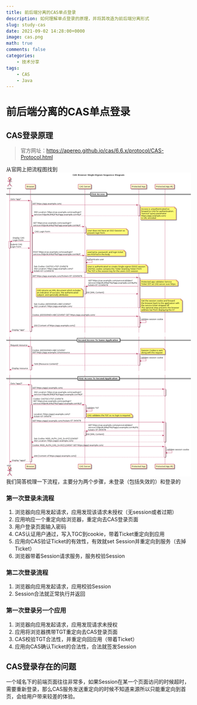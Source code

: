 ```yaml
---
title: 前后端分离的CAS单点登录
description: 如何理解单点登录的原理，并将其改造为前后端分离形式
slug: study-cas
date: 2021-09-02 14:28:00+0000
image: cas.png
math: true
comments: false
categories:
    - 技术分享
tags:
    - CAS
    - Java
---
```

# 前后端分离的CAS单点登录

## CAS登录原理

>官方网址：<https://apereo.github.io/cas/6.6.x/protocol/CAS-Protocol.html>

从官网上把流程图找到
![cas_flow_diagram.png](cas_flow_diagram.png)
我们简答梳理一下流程，主要分为两个步骤，未登录（包括失效的）和登录的

### 第一次登录未流程

1. 浏览器向应用发起请求，应用发现该请求未授权（无session或者过期）
2. 应用响应一个重定向给浏览器，重定向去CAS登录页面
3. 用户登录页面输入密码
4. CAS认证用户通过，写入TGC到cookie，带着Ticket重定向到应用
5. 应用向CAS验证Ticket的有效性，有效就set Session并重定向到服务（去掉Ticket）
6. 浏览器带着Session请求服务，服务校验Session


### 第二次登录流程

1. 浏览器向应用发起请求，应用校验Session
2. Session合法就正常执行并返回

### 第一次登录另一个应用

1. 浏览器向应用发起请求，应用发现请求未授权
2. 应用将浏览器携带TGT重定向去CAS登录页面
3. CAS校验TGT合法性，并重定向回应用（带着Ticket）
4. 应用向CAS确认Ticket的合法性，合法就签发Session

## CAS登录存在的问题

一个域名下的前端页面往往非常多，如果Session在某一个页面访问的时候超时，需要重新登录，那么CAS服务发送重定向的时候不知道来源所以只能重定向到首页，会给用户带来较差的体验。

